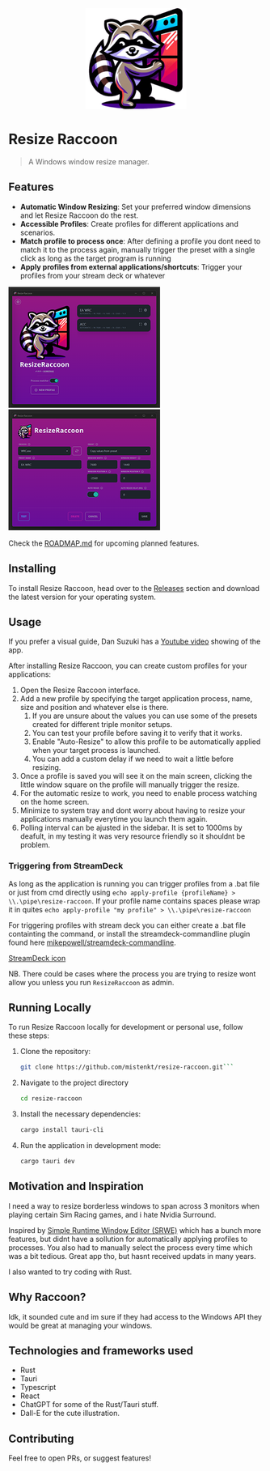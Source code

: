 <p align="center">
  <img src="./public/resize-raccoon-512x512.png" alt="Resize Raccoon Logo" width="200" height="200">
</p>

# Resize Raccoon

> A Windows window resize manager.

## Features

- **Automatic Window Resizing**: Set your preferred window dimensions and let Resize Raccoon do the rest.
- **Accessible Profiles**: Create profiles for different applications and scenarios.
- **Match profile to process once**: After defining a profile you dont need to match it to the process again, manually trigger the preset with a single click as long as the target program is running
- **Apply profiles from external applications/shortcuts**: Trigger your profiles from your stream deck or whatever


[![Thumbnail description](./public/home-screenshot-thumb.png)](./public/home-screenshot.png)
[![Thumbnail description](./public/profile-screenshot-thumb.png)](./public/profile-screenshot.png)

Check the [ROADMAP.md](./docs/ROADMAP.md) for upcoming planned features.

## Installing

To install Resize Raccoon, head over to the [Releases](https://github.com/mistenkt/resize-raccoon/releases) section and download the latest version for your operating system.

## Usage

If you prefer a visual guide, Dan Suzuki has a [Youtube video](https://www.youtube.com/watch?v=ei5UAPHBp7o) showing of the app.

After installing Resize Raccoon, you can create custom profiles for your applications:

1. Open the Resize Raccoon interface.
2. Add a new profile by specifying the target application process, name, size and position and whatever else is there.
    1. If you are unsure about the values you can use some of the presets created for different triple monitor setups.
    2. You can test your profile before saving it to verify that it works. 
    3. Enable "Auto-Resize" to allow this profile to be automatically applied when your target process is launched.
    4. You can add a custom delay if we need to wait a little before resizing.
3. Once a profile is saved you will see it on the main screen, clicking the little window square on the profile will manually trigger the resize.
4. For the automatic resize to work, you need to enable process watching on the home screen.
5. Minimize to system tray and dont worry about having to resize your applications manually everytime you launch them again. 
6. Polling interval can be ajusted in the sidebar. It is set to 1000ms by deafult, in my testing it was very resource friendly so it shouldnt be problem.

### Triggering from StreamDeck
As long as the application is running you can trigger profiles from a .bat file or just from cmd directly using `echo apply-profile {profileName} > \\.\pipe\resize-raccoon`. If your profile name contains spaces please wrap it in quites `echo apply-profile "my profile" > \\.\pipe\resize-raccoon`

For triggering profiles with stream deck you can either create a .bat file containting the command, or install the streamdeck-commandline plugin found here [mikepowell/streamdeck-commandline](https://github.com/mikepowell/streamdeck-commandline).

[StreamDeck icon](./public/resize-raccoon-streamdeck.png)

NB. There could be cases where the process you are trying to resize wont allow you unless you run `ResizeRaccoon` as admin.

## Running Locally

To run Resize Raccoon locally for development or personal use, follow these steps:

1. Clone the repository:
   ```sh
   git clone https://github.com/mistenkt/resize-raccoon.git```
2. Navigate to the project directory
    ```sh
    cd resize-raccoon
    ```
3. Install the necessary dependencies:
    ```sh
    cargo install tauri-cli
    ```
4. Run the application in development mode:
    ```sh
    cargo tauri dev
    ```

## Motivation and Inspiration
I need a way to resize borderless windows to span across 3 monitors when playing certain Sim Racing games, and i hate Nvidia Surround.

Inspired by [Simple Runtime Window Editor (SRWE)](https://github.com/dtgDTGdtg/SRWE) which has a bunch more features, but didnt have a sollution for automatically applying profiles to processes. You also had to manually select the process every time which was a bit tedious. Great app tho, but hasnt received updats in many years.

I also wanted to try coding with Rust.

## Why Raccoon?
Idk, it sounded cute and im sure if they had access to the Windows API they would be great at managing your windows.

## Technologies and frameworks used

- Rust
- Tauri
- Typescript
- React
- ChatGPT for some of the Rust/Tauri stuff.
- Dall-E for the cute illustration. 

## Contributing
Feel free to open PRs, or suggest features!
